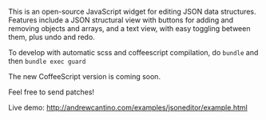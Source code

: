This is an open-source JavaScript widget for editing JSON data structures.  Features include a JSON structural view with buttons for adding and removing objects and arrays, and a text view, with easy toggling between them, plus undo and redo.

To develop with automatic scss and coffeescript compilation, do `bundle` and then `bundle exec guard`

The new CoffeeScript version is coming soon.

Feel free to send patches!

Live demo: http://andrewcantino.com/examples/jsoneditor/example.html
